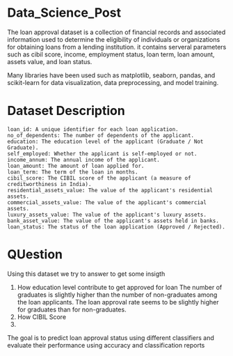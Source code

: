 # Data_Science_Post

The loan approval dataset is a collection of financial records and associated information used to determine the eligibility of individuals or organizations for obtaining loans from a lending institution. it contains serveral parameters such as cibil score, income, employment status, loan term, loan amount, assets value, and loan status.


Many libraries have been used  such as matplotlib, seaborn, pandas, and scikit-learn for data visualization, data preprocessing, and model training. 


# Dataset Description

    loan_id: A unique identifier for each loan application.
    no_of_dependents: The number of dependents of the applicant.
    education: The education level of the applicant (Graduate / Not Graduate).
    self_employed: Whether the applicant is self-employed or not.
    income_annum: The annual income of the applicant.
    loan_amount: The amount of loan applied for.
    loan_term: The term of the loan in months.
    cibil_score: The CIBIL score of the applicant (a measure of creditworthiness in India).
    residential_assets_value: The value of the applicant's residential assets.
    commercial_assets_value: The value of the applicant's commercial assets.
    luxury_assets_value: The value of the applicant's luxury assets.
    bank_asset_value: The value of the applicant's assets held in banks.
    loan_status: The status of the loan application (Approved / Rejected).
    

# QUestion 
Using this dataset we try to answer to get some insigth 
1. How education level contribute to get approved for loan
   The number of graduates is slightly higher than the number of non-graduates among the loan applicants. The loan approval rate seems to be slightly higher for graduates than for non-graduates.
3. How CIBIL Score
4. 

The goal is to predict loan approval status using different classifiers and evaluate their performance using accuracy and classification reports
